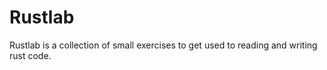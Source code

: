 # Rustlab

Rustlab is a collection of small exercises to get used to reading and writing rust code.

